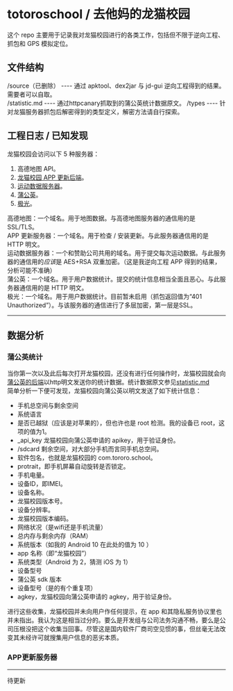 # totoroschool / 去他妈的龙猫校园

这个 repo 主要用于记录我对龙猫校园进行的各类工作，包括但不限于逆向工程、抓包和 GPS 模拟定位。

## 文件结构

/source（已删除） ---- 通过 apktool、dex2jar 与 jd-gui 逆向工程得到的结果。需要者可以自取。  
/statistic.md ---- 通过httpcanary抓取到的蒲公英统计数据原文。
/types ---- 针对龙猫服务器抓包后解密得到的类型定义，解密方法请自行探索。

## 工程日志 / 已知发现

龙猫校园会访问以下 5 种服务器：

1. 高德地图 API。
2. [龙猫校园 APP 更新后端](http://news.xtotoro.com:50001/school/filter/version?type=1)。
3. [运动数据服务器](http://md.hulaq.com:8088/ydapi/CGTService.svc)。
4. [蒲公英](https://www.pgyer.com/)。
5. [极光](https://www.jpush.cn/)。

高德地图：一个域名。用于地图数据。与高德地图服务器的通信用的是 SSL/TLS。  
APP 更新服务器：一个域名。用于检查 / 安装更新。与此服务器通信用的是 HTTP 明文。  
运动数据服务器：一个和赞助公司共用的域名。用于提交每次运动数据。与此服务器的通信用的*应该*是 AES+RSA 双重加密。（这是我逆向工程 APP 得到的结果，分析可能不准确）  
蒲公英：一个域名。用于用户数据统计。提交的统计信息相当全面且恶心。与此服务器通信用的是 HTTP 明文。  
极光：一个域名。用于用户数据统计。目前暂未启用（抓包返回值为“401 Unauthorized”）。与该服务器的通信进行了多层加密，第一层是SSL。

---

## 数据分析  

### 蒲公英统计  
当你第一次以及此后每次打开龙猫校园，还没有进行任何操作时，龙猫校园就会向[蒲公英的后端](http://www.pgyer.com/apiv1/sdkstat/launch)以http明文发送你的统计数据。统计数据原文参见[statistic.md](https://github.com/lixiang810/tororoschool/blob/main/statistic.md)  
简单分析一下便可发现，龙猫校园向蒲公英以明文发送了如下统计信息：

* 手机总空间与剩余空间
* 系统语言
* 是否已越狱（应该是对苹果的），但也许也是 root 检测。我的设备已 root，这项的值为1。
* _api_key 龙猫校园向蒲公英申请的 apikey，用于验证身份。
* /sdcard 剩余空间，对大部分手机而言同手机总空间。
* 软件包名，也就是龙猫校园的 com.tororo.school。
* protrait，即手机屏幕自动旋转是否锁定。
* 手机电量。
* 设备ID，即IMEI。
* 设备名称。
* 龙猫校园版本号。
* 设备分辨率。
* 龙猫校园版本编码。
* 网络状况（是wifi还是手机流量）
* 总内存与剩余内存（RAM）
* 系统版本（如我的 Android 10 在此处的值为 10 ）
* app 名称（即“龙猫校园”）
* 系统类型（Android 为 2，猜测 iOS 为 1）
* 设备型号
* 蒲公英 sdk 版本
* 设备型号（是的有个重复项）
* agkey，龙猫校园向蒲公英申请的 agkey，用于验证身份。

进行这些收集，龙猫校园并未向用户作任何提示，在 app 和其隐私服务协议里也并未指出。我认为这是相当过分的。要么是开发组与公司法务沟通不畅，要么是公司压根没把这个收集当回事。尽管这是国内软件厂商司空见惯的事，但丝毫无法改变其未经许可就搜集用户信息的恶劣本质。  

### APP更新服务器


---

待更新
